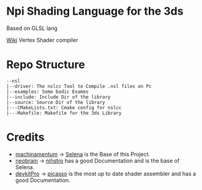 # Npi Shading Language for the 3ds
Based on GLSL lang

[Wiki](https://github.com/Tobi-D7/nsl/wiki)
Vertex Shader compiler
# Repo Structure
```
--nsl
|--driver: The nslcc Tool to Compile .nsl files on Pc
|--examples: Some badic Exames
|--include: Include Dir of the library
|--source: Source Dir of the library
|---CMakeLists.txt: Cmake config for nslcc
|---Makefile: Makefile for the 3ds Library
```
# Credits
- [machinamentum](https://github.com/machinamentum/) -> [Selena](https://github.com/machinamentum/Selena) is the Base of this Project.
- [neobrain](https://github.com/neobrain/) -> [nihstro](https://github.com/neobrain/nihstro) has a good Documentation and is the base of Selena.
- [devkitPro](https://github.com/devkitPro/) -> [picasso](https://github.com/devkitPro/picasso) is the most up to date shader assembler and has a good Documentation.
